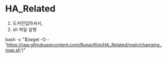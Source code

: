 # HA_Related
1. 도커진입하셔서,
2. sh 파일 실행

bash -c "$(wget -O - 'https://raw.githubusercontent.com/RunacKim/HA_Related/main/changing_map.sh')"

